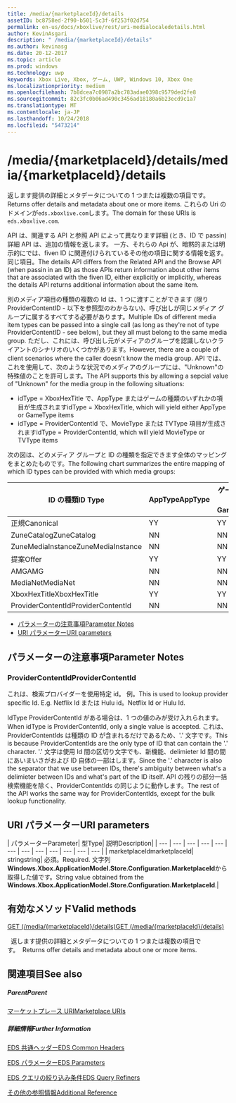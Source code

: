 ```yaml
---
title: /media/{marketplaceId}/details
assetID: bc8758ed-2f90-b501-5c3f-6f253f02d754
permalink: en-us/docs/xboxlive/rest/uri-medialocaledetails.html
author: KevinAsgari
description: " /media/{marketplaceId}/details"
ms.author: kevinasg
ms.date: 20-12-2017
ms.topic: article
ms.prod: windows
ms.technology: uwp
keywords: Xbox Live, Xbox, ゲーム, UWP, Windows 10, Xbox One
ms.localizationpriority: medium
ms.openlocfilehash: 7b8dcea7c0987a2bc783adae0398c9579ded2fe8
ms.sourcegitcommit: 82c3fc0b06ad490c3456ad18180a6b23ecd9c1a7
ms.translationtype: MT
ms.contentlocale: ja-JP
ms.lasthandoff: 10/24/2018
ms.locfileid: "5473214"
---
```

# <a name="mediamarketplaceiddetails"></a><span data-ttu-id="a60df-104">/media/{marketplaceId}/details</span><span class="sxs-lookup"><span data-stu-id="a60df-104">/media/{marketplaceId}/details</span></span>
<span data-ttu-id="a60df-105">返します提供の詳細とメタデータについての 1 つまたは複数の項目です。</span><span class="sxs-lookup"><span data-stu-id="a60df-105">Returns offer details and metadata about one or more items.</span></span> <span data-ttu-id="a60df-106">これらの Uri のドメインが`eds.xboxlive.com`します。</span><span class="sxs-lookup"><span data-stu-id="a60df-106">The domain for these URIs is `eds.xboxlive.com`.</span></span>
 
<span data-ttu-id="a60df-107">API は、関連する API と参照 API によって異なります詳細 (とき、ID で passin) 詳細 API は、追加の情報を返します。 一方、それらの Api が、暗黙的または明示的にでは、fiven ID に関連付けられているその他の項目に関する情報を返す。同じ項目。</span><span class="sxs-lookup"><span data-stu-id="a60df-107">The details API differs from the Related API and the Browse API (when passin in an ID) as those APIs return information about other items that are associated with the fiven ID, either explicitly or implicitly, whereas the details API returns additional information about the same item.</span></span>
 
<span data-ttu-id="a60df-108">別のメディア項目の種類の複数の Id は、1 つに渡すことができます (限り ProviderContentID - 以下を参照型のわからない)、呼び出しが同じメディア グループに属するすべてする必要があります。</span><span class="sxs-lookup"><span data-stu-id="a60df-108">Multiple IDs of different media item types can be passed into a single call (as long as they're not of type ProviderContentID - see below), but they all must belong to the same media group.</span></span> <span data-ttu-id="a60df-109">ただし、これには、呼び出し元がメディアのグループを認識しないクライアントのシナリオのいくつかがあります。</span><span class="sxs-lookup"><span data-stu-id="a60df-109">However, there are a couple of client scenarios where the caller doesn't know the media group.</span></span> <span data-ttu-id="a60df-110">API では、これを使用して、次のような状況でのメディアのグループには、"Unknown"の特殊値のことを許可します。</span><span class="sxs-lookup"><span data-stu-id="a60df-110">The API supports this by allowing a sepcial value of "Unknown" for the media group in the following situations:</span></span>
 
   * <span data-ttu-id="a60df-111">idType = XboxHexTitle で、AppType またはゲームの種類のいずれかの項目が生成されます</span><span class="sxs-lookup"><span data-stu-id="a60df-111">idType = XboxHexTitle, which will yield either AppType or GameType items</span></span>
   * <span data-ttu-id="a60df-112">idType = ProviderContentId で、MovieType または TVType 項目が生成されます</span><span class="sxs-lookup"><span data-stu-id="a60df-112">idType = ProviderContentId, which will yield MovieType or TVType items</span></span>
  
<span data-ttu-id="a60df-113">次の図は、どのメディア グループと ID の種類を指定できます全体のマッピングをまとめたものです。</span><span class="sxs-lookup"><span data-stu-id="a60df-113">The following chart summarizes the entire mapping of which ID types can be provided with which media groups:</span></span>
 
| <span data-ttu-id="a60df-114">ID の種類</span><span class="sxs-lookup"><span data-stu-id="a60df-114">ID Type</span></span>| <span data-ttu-id="a60df-115">AppType</span><span class="sxs-lookup"><span data-stu-id="a60df-115">AppType</span></span>| <span data-ttu-id="a60df-116">ゲームの種類</span><span class="sxs-lookup"><span data-stu-id="a60df-116">GameType</span></span>| <span data-ttu-id="a60df-117">MovieType</span><span class="sxs-lookup"><span data-stu-id="a60df-117">MovieType</span></span>| <span data-ttu-id="a60df-118">MusicArtistType</span><span class="sxs-lookup"><span data-stu-id="a60df-118">MusicArtistType</span></span>| <span data-ttu-id="a60df-119">MusicType</span><span class="sxs-lookup"><span data-stu-id="a60df-119">MusicType</span></span>| <span data-ttu-id="a60df-120">TVType</span><span class="sxs-lookup"><span data-stu-id="a60df-120">TVType</span></span>| <span data-ttu-id="a60df-121">WebVideoType</span><span class="sxs-lookup"><span data-stu-id="a60df-121">WebVideoType</span></span>| <span data-ttu-id="a60df-122">Unknown</span><span class="sxs-lookup"><span data-stu-id="a60df-122">Unknown</span></span>| 
| --- | --- | --- | --- | --- | --- | --- | --- | --- | 
| <span data-ttu-id="a60df-123">正規</span><span class="sxs-lookup"><span data-stu-id="a60df-123">Canonical</span></span>| <span data-ttu-id="a60df-124">Y</span><span class="sxs-lookup"><span data-stu-id="a60df-124">Y</span></span>| <span data-ttu-id="a60df-125">Y</span><span class="sxs-lookup"><span data-stu-id="a60df-125">Y</span></span>| <span data-ttu-id="a60df-126">Y</span><span class="sxs-lookup"><span data-stu-id="a60df-126">Y</span></span>| <span data-ttu-id="a60df-127">Y</span><span class="sxs-lookup"><span data-stu-id="a60df-127">Y</span></span>| <span data-ttu-id="a60df-128">Y</span><span class="sxs-lookup"><span data-stu-id="a60df-128">Y</span></span>| <span data-ttu-id="a60df-129">Y</span><span class="sxs-lookup"><span data-stu-id="a60df-129">Y</span></span>| <span data-ttu-id="a60df-130">Y</span><span class="sxs-lookup"><span data-stu-id="a60df-130">Y</span></span>| <span data-ttu-id="a60df-131">N</span><span class="sxs-lookup"><span data-stu-id="a60df-131">N</span></span>| 
| <span data-ttu-id="a60df-132">ZuneCatalog</span><span class="sxs-lookup"><span data-stu-id="a60df-132">ZuneCatalog</span></span>| <span data-ttu-id="a60df-133">N</span><span class="sxs-lookup"><span data-stu-id="a60df-133">N</span></span>| <span data-ttu-id="a60df-134">N</span><span class="sxs-lookup"><span data-stu-id="a60df-134">N</span></span>| <span data-ttu-id="a60df-135">Y</span><span class="sxs-lookup"><span data-stu-id="a60df-135">Y</span></span>| <span data-ttu-id="a60df-136">Y</span><span class="sxs-lookup"><span data-stu-id="a60df-136">Y</span></span>| <span data-ttu-id="a60df-137">Y</span><span class="sxs-lookup"><span data-stu-id="a60df-137">Y</span></span>| <span data-ttu-id="a60df-138">Y</span><span class="sxs-lookup"><span data-stu-id="a60df-138">Y</span></span>| <span data-ttu-id="a60df-139">N</span><span class="sxs-lookup"><span data-stu-id="a60df-139">N</span></span>| <span data-ttu-id="a60df-140">N</span><span class="sxs-lookup"><span data-stu-id="a60df-140">N</span></span>| 
| <span data-ttu-id="a60df-141">ZuneMediaInstance</span><span class="sxs-lookup"><span data-stu-id="a60df-141">ZuneMediaInstance</span></span>| <span data-ttu-id="a60df-142">N</span><span class="sxs-lookup"><span data-stu-id="a60df-142">N</span></span>| <span data-ttu-id="a60df-143">N</span><span class="sxs-lookup"><span data-stu-id="a60df-143">N</span></span>| <span data-ttu-id="a60df-144">Y</span><span class="sxs-lookup"><span data-stu-id="a60df-144">Y</span></span>| <span data-ttu-id="a60df-145">N</span><span class="sxs-lookup"><span data-stu-id="a60df-145">N</span></span>| <span data-ttu-id="a60df-146">Y</span><span class="sxs-lookup"><span data-stu-id="a60df-146">Y</span></span>| <span data-ttu-id="a60df-147">Y</span><span class="sxs-lookup"><span data-stu-id="a60df-147">Y</span></span>| <span data-ttu-id="a60df-148">N</span><span class="sxs-lookup"><span data-stu-id="a60df-148">N</span></span>| <span data-ttu-id="a60df-149">N</span><span class="sxs-lookup"><span data-stu-id="a60df-149">N</span></span>| 
| <span data-ttu-id="a60df-150">提案</span><span class="sxs-lookup"><span data-stu-id="a60df-150">Offer</span></span>| <span data-ttu-id="a60df-151">Y</span><span class="sxs-lookup"><span data-stu-id="a60df-151">Y</span></span>| <span data-ttu-id="a60df-152">Y</span><span class="sxs-lookup"><span data-stu-id="a60df-152">Y</span></span>| <span data-ttu-id="a60df-153">Y</span><span class="sxs-lookup"><span data-stu-id="a60df-153">Y</span></span>| <span data-ttu-id="a60df-154">N</span><span class="sxs-lookup"><span data-stu-id="a60df-154">N</span></span>| <span data-ttu-id="a60df-155">Y</span><span class="sxs-lookup"><span data-stu-id="a60df-155">Y</span></span>| <span data-ttu-id="a60df-156">Y</span><span class="sxs-lookup"><span data-stu-id="a60df-156">Y</span></span>| <span data-ttu-id="a60df-157">N</span><span class="sxs-lookup"><span data-stu-id="a60df-157">N</span></span>| <span data-ttu-id="a60df-158">N</span><span class="sxs-lookup"><span data-stu-id="a60df-158">N</span></span>| 
| <span data-ttu-id="a60df-159">AMG</span><span class="sxs-lookup"><span data-stu-id="a60df-159">AMG</span></span>| <span data-ttu-id="a60df-160">N</span><span class="sxs-lookup"><span data-stu-id="a60df-160">N</span></span>| <span data-ttu-id="a60df-161">N</span><span class="sxs-lookup"><span data-stu-id="a60df-161">N</span></span>| <span data-ttu-id="a60df-162">N</span><span class="sxs-lookup"><span data-stu-id="a60df-162">N</span></span>| <span data-ttu-id="a60df-163">N</span><span class="sxs-lookup"><span data-stu-id="a60df-163">N</span></span>| <span data-ttu-id="a60df-164">Y</span><span class="sxs-lookup"><span data-stu-id="a60df-164">Y</span></span>| <span data-ttu-id="a60df-165">N</span><span class="sxs-lookup"><span data-stu-id="a60df-165">N</span></span>| <span data-ttu-id="a60df-166">N</span><span class="sxs-lookup"><span data-stu-id="a60df-166">N</span></span>| <span data-ttu-id="a60df-167">N</span><span class="sxs-lookup"><span data-stu-id="a60df-167">N</span></span>| 
| <span data-ttu-id="a60df-168">MediaNet</span><span class="sxs-lookup"><span data-stu-id="a60df-168">MediaNet</span></span>| <span data-ttu-id="a60df-169">N</span><span class="sxs-lookup"><span data-stu-id="a60df-169">N</span></span>| <span data-ttu-id="a60df-170">N</span><span class="sxs-lookup"><span data-stu-id="a60df-170">N</span></span>| <span data-ttu-id="a60df-171">N</span><span class="sxs-lookup"><span data-stu-id="a60df-171">N</span></span>| <span data-ttu-id="a60df-172">N</span><span class="sxs-lookup"><span data-stu-id="a60df-172">N</span></span>| <span data-ttu-id="a60df-173">Y</span><span class="sxs-lookup"><span data-stu-id="a60df-173">Y</span></span>| <span data-ttu-id="a60df-174">N</span><span class="sxs-lookup"><span data-stu-id="a60df-174">N</span></span>| <span data-ttu-id="a60df-175">N</span><span class="sxs-lookup"><span data-stu-id="a60df-175">N</span></span>| <span data-ttu-id="a60df-176">N</span><span class="sxs-lookup"><span data-stu-id="a60df-176">N</span></span>| 
| <span data-ttu-id="a60df-177">XboxHexTitle</span><span class="sxs-lookup"><span data-stu-id="a60df-177">XboxHexTitle</span></span>| <span data-ttu-id="a60df-178">Y</span><span class="sxs-lookup"><span data-stu-id="a60df-178">Y</span></span>| <span data-ttu-id="a60df-179">Y</span><span class="sxs-lookup"><span data-stu-id="a60df-179">Y</span></span>| <span data-ttu-id="a60df-180">N</span><span class="sxs-lookup"><span data-stu-id="a60df-180">N</span></span>| <span data-ttu-id="a60df-181">N</span><span class="sxs-lookup"><span data-stu-id="a60df-181">N</span></span>| <span data-ttu-id="a60df-182">N</span><span class="sxs-lookup"><span data-stu-id="a60df-182">N</span></span>| <span data-ttu-id="a60df-183">N</span><span class="sxs-lookup"><span data-stu-id="a60df-183">N</span></span>| <span data-ttu-id="a60df-184">N</span><span class="sxs-lookup"><span data-stu-id="a60df-184">N</span></span>| <span data-ttu-id="a60df-185">Y</span><span class="sxs-lookup"><span data-stu-id="a60df-185">Y</span></span>| 
| <span data-ttu-id="a60df-186">ProviderContentId</span><span class="sxs-lookup"><span data-stu-id="a60df-186">ProviderContentId</span></span>| <span data-ttu-id="a60df-187">N</span><span class="sxs-lookup"><span data-stu-id="a60df-187">N</span></span>| <span data-ttu-id="a60df-188">N</span><span class="sxs-lookup"><span data-stu-id="a60df-188">N</span></span>| <span data-ttu-id="a60df-189">Y</span><span class="sxs-lookup"><span data-stu-id="a60df-189">Y</span></span>| <span data-ttu-id="a60df-190">N</span><span class="sxs-lookup"><span data-stu-id="a60df-190">N</span></span>| <span data-ttu-id="a60df-191">N</span><span class="sxs-lookup"><span data-stu-id="a60df-191">N</span></span>| <span data-ttu-id="a60df-192">Y</span><span class="sxs-lookup"><span data-stu-id="a60df-192">Y</span></span>| <span data-ttu-id="a60df-193">N</span><span class="sxs-lookup"><span data-stu-id="a60df-193">N</span></span>| <span data-ttu-id="a60df-194">Y</span><span class="sxs-lookup"><span data-stu-id="a60df-194">Y</span></span>| 
 
  * [<span data-ttu-id="a60df-195">パラメーターの注意事項</span><span class="sxs-lookup"><span data-stu-id="a60df-195">Parameter Notes</span></span>](#ID4EEH)
  * [<span data-ttu-id="a60df-196">URI パラメーター</span><span class="sxs-lookup"><span data-stu-id="a60df-196">URI parameters</span></span>](#ID4EUH)
 
<a id="ID4EEH"></a>

 
## <a name="parameter-notes"></a><span data-ttu-id="a60df-197">パラメーターの注意事項</span><span class="sxs-lookup"><span data-stu-id="a60df-197">Parameter Notes</span></span>
 
<a id="ID4EIH"></a>

 
### <a name="providercontentid"></a><span data-ttu-id="a60df-198">ProviderContentId</span><span class="sxs-lookup"><span data-stu-id="a60df-198">ProviderContentId</span></span>
 
<span data-ttu-id="a60df-199">これは、検索プロバイダーを使用特定 id。 例。</span><span class="sxs-lookup"><span data-stu-id="a60df-199">This is used to lookup provider specific Id. E.g.</span></span> <span data-ttu-id="a60df-200">Netflix Id または Hulu id。</span><span class="sxs-lookup"><span data-stu-id="a60df-200">Netflix Id or Hulu Id.</span></span>
 
<span data-ttu-id="a60df-201">IdType ProviderContentId がある場合は、1 つの値のみが受け入れられます。</span><span class="sxs-lookup"><span data-stu-id="a60df-201">When idType is ProviderContentId, only a single value is accepted.</span></span> <span data-ttu-id="a60df-202">これは、ProviderContentIds は種類の ID が含まれるだけであるため、'.' 文字です。</span><span class="sxs-lookup"><span data-stu-id="a60df-202">This is because ProviderContentIds are the only type of ID that can contain the '.' character.</span></span> <span data-ttu-id="a60df-203">'.' 文字は使用 Id 間の区切り文字でも、新機能、delimieter Id 間の間にあいまいさがおよび ID 自体の一部はします。</span><span class="sxs-lookup"><span data-stu-id="a60df-203">Since the '.' character is also the separator that we use between IDs, there's ambiguity between what's a delimieter between IDs and what's part of the ID itself.</span></span> <span data-ttu-id="a60df-204">API の残りの部分一括検索機能を除く、ProviderContentIds の同じように動作します。</span><span class="sxs-lookup"><span data-stu-id="a60df-204">The rest of the API works the same way for ProviderContentIds, except for the bulk lookup functionality.</span></span>
   
<a id="ID4EUH"></a>

 
## <a name="uri-parameters"></a><span data-ttu-id="a60df-205">URI パラメーター</span><span class="sxs-lookup"><span data-stu-id="a60df-205">URI parameters</span></span>
 
| <span data-ttu-id="a60df-206">パラメーター</span><span class="sxs-lookup"><span data-stu-id="a60df-206">Parameter</span></span>| <span data-ttu-id="a60df-207">型</span><span class="sxs-lookup"><span data-stu-id="a60df-207">Type</span></span>| <span data-ttu-id="a60df-208">説明</span><span class="sxs-lookup"><span data-stu-id="a60df-208">Description</span></span>| 
| --- | --- | --- | --- | --- | --- | --- | --- | --- | --- | --- | --- | 
| <span data-ttu-id="a60df-209">marketplaceId</span><span class="sxs-lookup"><span data-stu-id="a60df-209">marketplaceId</span></span>| <span data-ttu-id="a60df-210">string</span><span class="sxs-lookup"><span data-stu-id="a60df-210">string</span></span>| <span data-ttu-id="a60df-211">必須。</span><span class="sxs-lookup"><span data-stu-id="a60df-211">Required.</span></span> <span data-ttu-id="a60df-212">文字列<b>Windows.Xbox.ApplicationModel.Store.Configuration.MarketplaceId</b>から取得した値です。</span><span class="sxs-lookup"><span data-stu-id="a60df-212">String value obtained from the <b>Windows.Xbox.ApplicationModel.Store.Configuration.MarketplaceId</b>.</span></span>| 
  
<a id="ID4EWAAC"></a>

 
## <a name="valid-methods"></a><span data-ttu-id="a60df-213">有効なメソッド</span><span class="sxs-lookup"><span data-stu-id="a60df-213">Valid methods</span></span>

[<span data-ttu-id="a60df-214">GET (/media/{marketplaceId}/details)</span><span class="sxs-lookup"><span data-stu-id="a60df-214">GET (/media/{marketplaceId}/details)</span></span>](uri-medialocaledetailsget.md)

<span data-ttu-id="a60df-215">&nbsp;&nbsp;返します提供の詳細とメタデータについての 1 つまたは複数の項目です。</span><span class="sxs-lookup"><span data-stu-id="a60df-215">&nbsp;&nbsp;Returns offer details and metadata about one or more items.</span></span> 
 
<a id="ID4EABAC"></a>

 
## <a name="see-also"></a><span data-ttu-id="a60df-216">関連項目</span><span class="sxs-lookup"><span data-stu-id="a60df-216">See also</span></span>
 
<a id="ID4ECBAC"></a>

 
##### <a name="parent"></a><span data-ttu-id="a60df-217">Parent</span><span class="sxs-lookup"><span data-stu-id="a60df-217">Parent</span></span> 

[<span data-ttu-id="a60df-218">マーケットプレース URI</span><span class="sxs-lookup"><span data-stu-id="a60df-218">Marketplace URIs</span></span>](atoc-reference-marketplace.md)

  
<a id="ID4EMBAC"></a>

 
##### <a name="further-information"></a><span data-ttu-id="a60df-219">詳細情報</span><span class="sxs-lookup"><span data-stu-id="a60df-219">Further Information</span></span> 

[<span data-ttu-id="a60df-220">EDS 共通ヘッダー</span><span class="sxs-lookup"><span data-stu-id="a60df-220">EDS Common Headers</span></span>](../../additional/edscommonheaders.md)

 [<span data-ttu-id="a60df-221">EDS パラメーター</span><span class="sxs-lookup"><span data-stu-id="a60df-221">EDS Parameters</span></span>](../../additional/edsparameters.md)

 [<span data-ttu-id="a60df-222">EDS クエリの絞り込み条件</span><span class="sxs-lookup"><span data-stu-id="a60df-222">EDS Query Refiners</span></span>](../../additional/edsqueryrefiners.md)

 [<span data-ttu-id="a60df-223">その他の参照情報</span><span class="sxs-lookup"><span data-stu-id="a60df-223">Additional Reference</span></span>](../../additional/atoc-xboxlivews-reference-additional.md)

   